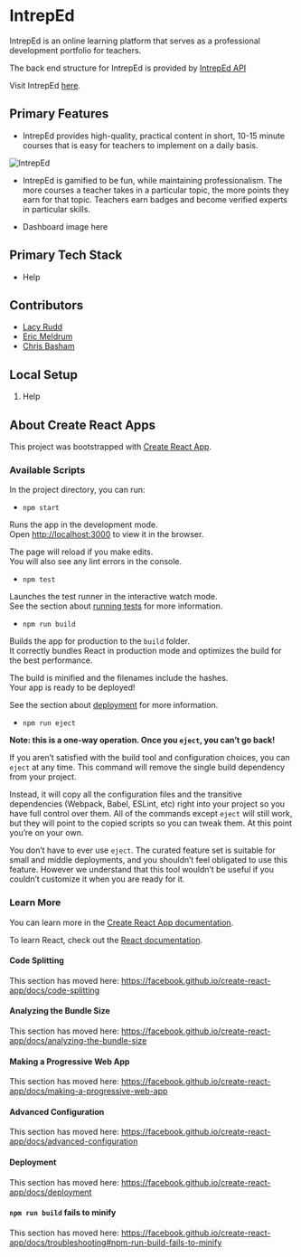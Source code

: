 # IntrepEd

IntrepEd is an online learning platform that serves as a professional development portfolio for teachers. 

The back end structure for IntrepEd is provided by [IntrepEd API](https://github.com/intreped-learning/intreped_api)

Visit IntrepEd [here](http://intreped-fe.herokuapp.com/).

## Primary Features
- IntrepEd provides high-quality, practical content in short, 10-15 minute courses that is easy for teachers to implement on a daily basis.

![IntrepEd](https://user-images.githubusercontent.com/48742436/71945912-5d109280-3185-11ea-9f61-c2f5d7df2543.png)

- IntrepEd is gamified to be fun, while maintaining professionalism. The more courses a teacher takes in a particular topic, the more points they earn for that topic. Teachers earn badges and become verified experts in particular skills. 

- Dashboard image here

## Primary Tech Stack
- Help 

## Contributors
- [Lacy Rudd](https://github.com/dawnlunacy)
- [Eric Meldrum](https://github.com/ericwm76)
- [Chris Basham](https://github.com/chrisdbasham317)

## Local Setup

1. Help

## About Create React Apps

This project was bootstrapped with [Create React App](https://github.com/facebook/create-react-app).

### Available Scripts

In the project directory, you can run:

- `npm start`

Runs the app in the development mode.<br />
Open [http://localhost:3000](http://localhost:3000) to view it in the browser.

The page will reload if you make edits.<br />
You will also see any lint errors in the console.

- `npm test`

Launches the test runner in the interactive watch mode.<br />
See the section about [running tests](https://facebook.github.io/create-react-app/docs/running-tests) for more information.

- `npm run build`

Builds the app for production to the `build` folder.<br />
It correctly bundles React in production mode and optimizes the build for the best performance.

The build is minified and the filenames include the hashes.<br />
Your app is ready to be deployed!

See the section about [deployment](https://facebook.github.io/create-react-app/docs/deployment) for more information.

- `npm run eject`

**Note: this is a one-way operation. Once you `eject`, you can’t go back!**

If you aren’t satisfied with the build tool and configuration choices, you can `eject` at any time. This command will remove the single build dependency from your project.

Instead, it will copy all the configuration files and the transitive dependencies (Webpack, Babel, ESLint, etc) right into your project so you have full control over them. All of the commands except `eject` will still work, but they will point to the copied scripts so you can tweak them. At this point you’re on your own.

You don’t have to ever use `eject`. The curated feature set is suitable for small and middle deployments, and you shouldn’t feel obligated to use this feature. However we understand that this tool wouldn’t be useful if you couldn’t customize it when you are ready for it.

### Learn More

You can learn more in the [Create React App documentation](https://facebook.github.io/create-react-app/docs/getting-started).

To learn React, check out the [React documentation](https://reactjs.org/).

#### Code Splitting

This section has moved here: https://facebook.github.io/create-react-app/docs/code-splitting

#### Analyzing the Bundle Size

This section has moved here: https://facebook.github.io/create-react-app/docs/analyzing-the-bundle-size

#### Making a Progressive Web App

This section has moved here: https://facebook.github.io/create-react-app/docs/making-a-progressive-web-app

#### Advanced Configuration

This section has moved here: https://facebook.github.io/create-react-app/docs/advanced-configuration

#### Deployment

This section has moved here: https://facebook.github.io/create-react-app/docs/deployment

#### `npm run build` fails to minify

This section has moved here: https://facebook.github.io/create-react-app/docs/troubleshooting#npm-run-build-fails-to-minify
